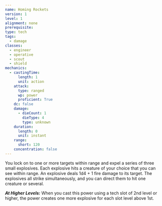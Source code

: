 ```yaml
---
name: Homing Rockets
version: 1
level: 1
alignment: none
prerequisite: 
type: tech
tags:
  - damage
classes:
  - engineer
  - operative
  - scout
  - shield
mechanics:
  - castingTime:
      length: 1
      unit: action
    attack:
      type: ranged
      wp: power
      proficient: True
    dc: false
    damage:
      - dieCount: 1
        dieType: 4
        type: unknown
    duration:
      length: 0
      unit: instant
    range:
      short: 120
    concentration: false
---
```

You lock on to one or more targets within range and expel a series of three small explosives. Each explosive hits a creature of your choice that you can see within range. An explosive deals 1d4 + 1 fire damage to its target. The explosives all strike simultaneously, and you can direct them to hit one creature or several.

***__At Higher Levels__:*** When you cast this power using a tech slot of 2nd level or higher, the power creates one more explosive for each slot level above 1st.
    